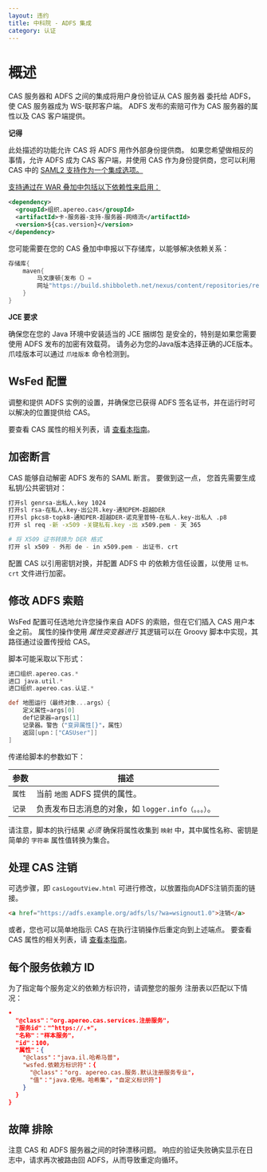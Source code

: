 ```yaml
---
layout: 违约
title: 中科院 - ADFS 集成
category: 认证
---
```


# 概述

CAS 服务器和 ADFS 之间的集成将用户身份验证从 CAS 服务器 委托给 ADFS，使 CAS 服务器成为 WS-联邦客户端。 ADFS 发布的索赔可作为 CAS 服务器的属性以及 CAS 客户端提供。

<div class="alert alert-info"><strong>记得</strong><p>此处描述的功能允许 CAS 将 ADFS 用作外部身份提供商。 如果您希望做相反的事情，允许 ADFS 成为 CAS 客户端，并使用 CAS 作为身份提供商，您可以利用 CAS</a> 中的 <a href="../installation/Configuring-SAML2-Authentication.html">SAML2 支持作为一个集成选项。</p></div>

支持通过在 WAR 叠加中包括以下依赖性来启用：

```xml
<dependency>
  <groupId>组织.apereo.cas</groupId>
  <artifactId>卡-服务器-支持-服务器-网络流</artifactId>
  <version>${cas.version}</version>
</dependency>
```

您可能需要在您的 CAS 叠加中申报以下存储库，以能够解决依赖关系：

```groovy
存储库{
    maven{ 
        马文康顿{发布（）=
        网址"https://build.shibboleth.net/nexus/content/repositories/releases" 
    }
}
```

<div class="alert alert-info"><strong>JCE 要求</strong><p>确保您在您的 Java 环境中安装适当的 JCE 捆绑包 
是安全的，特别是如果您需要使用 ADFS 发布的加密有效载荷。 
请务必为您的Java版本选择正确的JCE版本。 爪哇版本可以通过 <code>爪哇版本</code> 命令检测到。</p></div>

## WsFed 配置

调整和提供 ADFS 实例的设置，并确保您已获得 ADFS 签名证书，并在运行时可以解决的位置提供给 CAS。

要查看 CAS 属性的相关列表，请 [查看本指南](../configuration/Configuration-Properties.html#ws-fed-delegated-authentication)。

## 加密断言

CAS 能够自动解密 ADFS 发布的 SAML 断言。 要做到这一点， 您首先需要生成私钥/公共密钥对：

```bash
打开sl genrsa-出私人.key 1024
打开sl rsa-在私人.key-出公共.key-通知PEM-超越DER
打开sl pkcs8-topk8-通知PER-超越DER-诺克里普特-在私人.key-出私人 .p8
打开 sl req -新 -x509 -关键私有.key -出 x509.pem - 天 365

# 将 X509 证书转换为 DER 格式
打开 sl x509 - 外形 de - in x509.pem - 出证书. crt
```

配置 CAS 以引用密钥对换，并配置 ADFS 中 的依赖方信任设置，以使用 `证书。crt` 文件进行加密。

## 修改 ADFS 索赔

WsFed 配置可任选地允许您操作来自 ADFS 的索赔，但在它们插入 CAS 用户本金之前。 属性的操作使用 *属性突变器进行* 其逻辑可以在 Groovy 脚本中实现，其 路径通过设置传授给 CAS。

脚本可能采取以下形式：

```groovy
进口组织.apereo.cas.*
进口 java.util.*
进口组织.apereo.cas.认证.*

def 地图运行（最终对象...args）{
    定义属性=args[0]
    def记录器=args[1]
    记录器。警告（"变异属性[}"，属性）
    返回[upn：["CASUser"]]
]
```

传递给脚本的参数如下：

| 参数   | 描述                                |
| ---- | --------------------------------- |
| `属性` | 当前 `地图` ADFS 提供的属性。               |
| `记录` | 负责发布日志消息的对象，如 `logger.info（。。。）`。 |

请注意，脚本的执行结果 *必须* 确保将属性收集到 `映射` 中，其中属性名称、密钥是简单的 `字符串` 属性值转换为集合。

## 处理 CAS 注销

可选步骤，即 `casLogoutView.html` 可进行修改，以放置指向ADFS注销页面的链接。

```html
<a href="https://adfs.example.org/adfs/ls/?wa=wsignout1.0">注销</a>
```

或者，您也可以简单地指示 CAS 在执行注销操作后重定向到上述端点。 要查看 CAS 属性的相关列表，请 [查看本指南](../configuration/Configuration-Properties.html#logout)。

## 每个服务依赖方 ID

为了指定每个服务定义的依赖方标识符，请调整您的服务 注册表以匹配以下情况：

```json
•
  "@class"："org.apereo.cas.services.注册服务"，
  "服务id"："^https://.+"，
  "名称"："样本服务"，
  "id"：100，
  "属性"：{
    "@class"："java.il.哈希马普"，
    "wsfed.依赖方标识符"：{
      "@class"："org. apereo.cas.服务.默认注册服务专业"，
      "值"："java.使用。哈希集"，"自定义标识符"]
    }
  }
}
```

## 故障 排除

注意 CAS 和 ADFS 服务器之间的时钟漂移问题。 响应的验证失败确实显示在日志中，请求再次被路由回 ADFS，从而导致重定向循环。
